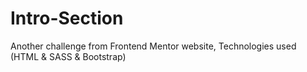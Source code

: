 # Intro-Section
Another challenge from Frontend Mentor website, Technologies used (HTML &amp; SASS &amp; Bootstrap)
